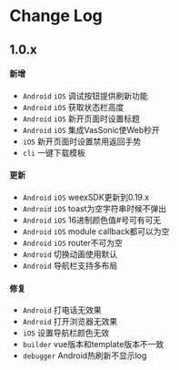 # Change Log

## 1.0.x

#### 新增
- `Android` `iOS` 调试按钮提供刷新功能
- `Android` `iOS` 获取状态栏高度
- `Android` `iOS` 新开页面时设置标题
- `Android` `iOS` 集成VasSonic使Web秒开
- `iOS` 新开页面时设置禁用返回手势
- `cli` 一键下载模板

#### 更新
- `Android` `iOS` weexSDK更新到0.19.x
- `Android` `iOS` toast为空字符串时候不弹出
- `Android` `iOS` 16进制颜色值#号可有可无
- `Android` `iOS` module callback都可以为空
- `Android` `iOS` router不可为空
- `Android` 切换动画使用默认
- `Android` 导航栏支持多布局

#### 修复
- `Android` 打电话无效果
- `Android` 打开浏览器无效果
- `iOS` 设置导航栏颜色无效
- `builder` vue版本和template版本不一致
- `debugger` Android热刷新不显示log

